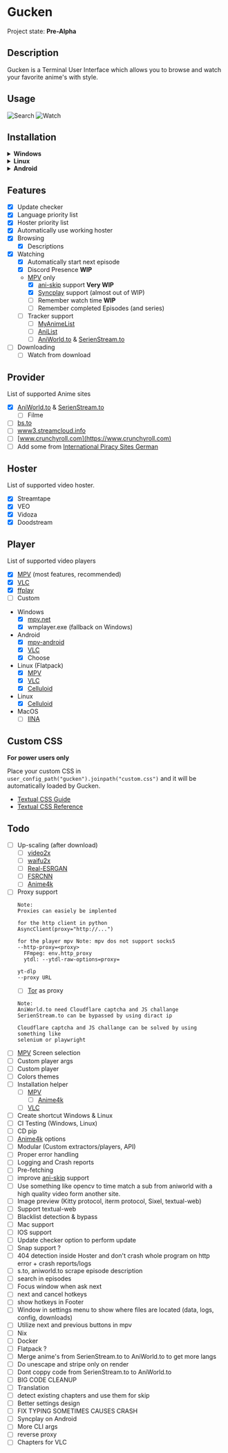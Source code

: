 # Gucken

Project state: **Pre-Alpha**

## Description

Gucken is a Terminal User Interface which allows you to browse and watch your favorite anime's with style. 

## Usage

<img alt="Search" src="https://github.com/Commandcracker/gucken/assets/49335821/d91de2af-c086-485c-8aec-1e68cdb02aa3"/>
<img alt="Watch" src="https://github.com/Commandcracker/gucken/assets/49335821/7354eeff-bd97-4226-91b9-317939128a81"/> 

## Installation

<details><summary><b>Windows</b></summary>

Install [Python] and if you are **on Windows 10** [Windows Terminal] for a better experience.

```
pip install gucken
gucken
```

</details>

<details><summary><b>Linux</b></summary>

Install [Python] and then

```
pip install gucken
gucken
```

</details>

<details><summary><b>Android</b></summary>

Install [Termux](https://termux.dev/en/) and run:

```
yes|pkg update
pkg install python ffmpeg -y
pip install gucken
gucken
```

#### Shortcut

Install [Termux:Widget](https://github.com/termux/termux-widget?tab=readme-ov-file#Installation).

```
mkdir ~/.shortcuts
```

##### Lunch shortcut

```
echo gucken>~/.shortcuts/Gucken
```

##### Update shortcut

```
echo pip install -U gucken>~/.shortcuts/Update\ Gucken
```

#### Custom Font

If you want a custom font then just pace the ttf in `~/.termux/font.ttf`. Recommended fonts: [Nerd fonts](https://www.nerdfonts.com/font-downloads) (**Only use Mono fonts!**)

#### Downloads

Setup storage for downloads. (Default download location: `/data/data/com.termux/files/home/storage/movies`)

```
termux-setup-storage
```

</details>

## Features

- [x] Update checker
- [x] Language priority list
- [x] Hoster priority list
- [x] Automatically use working hoster
- [x] Browsing
  - [x] Descriptions
- [x] Watching
  - [x] Automatically start next episode
  - [x] Discord Presence **WIP**
  - [MPV] only
    - [X] [ani-skip](https://github.com/synacktraa/ani-skip) support **Very WIP**
    - [x] [Syncplay](https://github.com/Syncplay/syncplay) support (almost out of WIP)
    - [ ] Remember watch time **WIP**
    - [ ] Remember completed Episodes (and series)
  - [ ] Tracker support
    - [ ] [MyAnimeList](https://myanimelist.net/)
    - [ ] [AniList](https://anilist.co/)
    - [ ] [AniWorld.to] & [SerienStream.to]
- [ ] Downloading
  - [ ] Watch from download

## Provider

List of supported Anime sites

- [x] [AniWorld.to] & [SerienStream.to]
  - [ ] Filme
- [ ] [bs.to](https://bs.to/)
- [ ] [www3.streamcloud.info](https://www3.streamcloud.info/)
- [ ] [www.crunchyroll.com](https://www.crunchyroll.com)
- [ ] Add some from [International Piracy Sites German](https://fmhy.net/non-english#german-deutsch)

## Hoster

List of supported video hoster.

- [x] Streamtape
- [x] VEO
- [x] Vidoza
- [x] Doodstream

## Player

List of supported video players

- [x] [MPV] (most features, recommended)
- [x] [VLC]
- [x] [ffplay](https://www.ffmpeg.org/ffplay.html)
- [ ] Custom
- Windows
  - [x] [mpv.net](https://github.com/mpvnet-player/mpv.net)
  - [x] wmplayer.exe (fallback on Windows)
- Android
  - [x] [mpv-android](https://github.com/mpv-android/mpv-android)
  - [x] [VLC]
  - [x] Choose
- Linux (Flatpack)
  - [x] [MPV](https://flathub.org/apps/io.mpv.Mpv)
  - [x] [VLC](https://flathub.org/apps/org.videolan.VLC)
  - [x] [Celluloid](https://flathub.org/apps/io.github.celluloid_player.Celluloid)
- Linux
  - [x] [Celluloid](https://celluloid-player.github.io/)
- MacOS
  - [ ] [IINA](https://iina.io/)

## Custom CSS

**For power users only**

Place your custom CSS in `user_config_path("gucken").joinpath("custom.css")` and it will be automatically loaded by Gucken.

- [Textual CSS Guide](https://textual.textualize.io/guide/CSS/)
- [Textual CSS Reference](https://textual.textualize.io/css_types/)

## Todo

- [ ] Up-scaling (after download)
  - [ ] [video2x](https://github.com/k4yt3x/video2x)
  - [ ] [waifu2x](https://github.com/nagadomi/waifu2x)
  - [ ] [Real-ESRGAN](https://github.com/xinntao/Real-ESRGAN)
  - [ ] [FSRCNN](https://github.com/igv/FSRCNN-TensorFlow)
  - [ ] [Anime4k]
- [ ] Proxy support
  ```
  Note:
  Proxies can easiely be implented
  
  for the http client in python
  AsyncClient(proxy="http://...")
  
  for the player mpv Note: mpv dos not support socks5
  --http-proxy=<proxy>
    FFmpeg: env.http_proxy
    ytdl: --ytdl-raw-options=proxy=
  
  yt-dlp
  --proxy URL
  ```
  - [ ] [Tor](https://www.torproject.org/) as proxy
  ```
  Note:
  AniWorld.to need Cloudflare captcha and JS challange
  SerienStream.to can be bypassed by using diract ip
  
  Cloudflare captcha and JS challange can be solved by using something like
  selenium or playwright
  ```
- [ ] [MPV] Screen selection
- [ ] Custom player args
- [ ] Custom player
- [ ] Colors themes
- [ ] Installation helper
  - [ ] [MPV]
    - [ ] [Anime4k]
  - [ ] [VLC]
- [ ] Create shortcut Windows & Linux
- [ ] CI Testing (Windows, Linux)
- [ ] CD pip
- [ ] [Anime4k] options
- [ ] Modular (Custom extractors/players, API)
- [ ] Proper error handling
- [ ] Logging and Crash reports
- [ ] Pre-fetching
- [ ] improve [ani-skip](https://github.com/synacktraa/ani-skip) support
- [ ] Use something like opencv to time match a sub from aniworld with a high quality video form another site.
- [ ] Image preview (Kitty protocol, iterm protocol, Sixel, textual-web)
- [ ] Support textual-web
- [ ] Blacklist detection & bypass
- [ ] Mac support
- [ ] IOS support
- [ ] Update checker option to perform update
- [ ] Snap support ?
- [ ] 404 detection inside Hoster and don't crash whole program on http error + crash reports/logs
- [ ] s.to, aniworld.to scrape episode description
- [ ] search in episodes
- [ ] Focus window when ask next
- [ ] next and cancel hotkeys
- [ ] show hotkeys in Footer
- [ ] Window in settings menu to show where files are located (data, logs, config, downloads)
- [ ] Utilize next and previous buttons in mpv
- [ ] Nix
- [ ] Docker
- [ ] Flatpack ?
- [ ] Merge anime's from SerienStream.to to AniWorld.to to get more langs
- [ ] Do unescape and stripe only on render
- [ ] Dont coppy code from SerienStream.to to AniWorld.to
- [ ] BIG CODE CLEANUP
- [ ] Translation
- [ ] detect existing chapters and use them for skip
- [ ] Better settings design
- [ ] FIX TYPING SOMETIMES CAUSES CRASH
- [ ] Syncplay on Android
- [ ] More CLI args
- [ ] reverse proxy
- [ ] Chapters for VLC

[Anime4k]: https://github.com/bloc97/Anime4K
[MPV]: https://mpv.io/
[VLC]: https://www.videolan.org/vlc/
[AniWorld.to]: https://aniworld.to
[SerienStream.to]: https://186.2.175.5
[Python]: https://www.python.org/downloads/
[Windows Terminal]: https://apps.microsoft.com/detail/9n0dx20hk701
